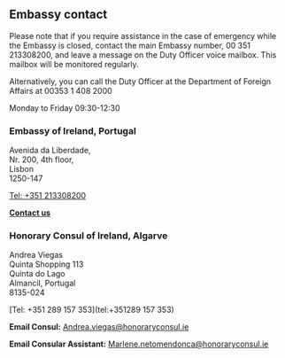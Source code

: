 ## Embassy contact

Please note that if you require assistance in the case of emergency while the Embassy is closed, contact the main Embassy number, 00 351 213308200, and leave a message on the Duty Officer voice mailbox. This mailbox will be monitored regularly.

Alternatively, you can call the Duty Officer at the Department of Foreign Affairs at 00353 1 408 2000

Monday to Friday 09:30-12:30

### Embassy of Ireland, Portugal

Avenida da Liberdade,   
Nr. 200, 4th floor,   
Lisbon   
1250-147

[Tel: +351 213308200](tel:+351213308200)

[**Contact us**](/en/portugal/lisbon/contact/)

### Honorary Consul of Ireland, Algarve

Andrea Viegas   
Quinta Shopping 113   
Quinta do Lago   
Almancil, Portugal   
8135-024

[Tel: +351 289 157 353](tel:+351289 157 353)

**Email Consul:** [Andrea.viegas@honoraryconsul.ie](mailto:Andrea.viegas@honoraryconsul.ie)

**Email Consular Assistant:** [Marlene.netomendonca@honoraryconsul.ie](mailto:Marlene.netomendonca@honoraryconsul.ie)